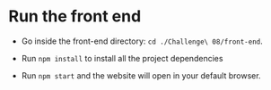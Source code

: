 # Run the front end

* Go inside the front-end directory: ```cd ./Challenge\ 08/front-end```.

* Run ```npm install``` to install all the project dependencies

* Run ```npm start``` and the website will open in your default browser.